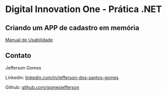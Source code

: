 # Digital Innovation One - Prática .NET

## Criando um APP de cadastro em memória

[Manual de Usabilidade](App-de-Cadastro-de-Series.pdf)

## Contato

Jefferson Gomes

Linkedin:  [linkedin.com/in/jefferson-dos-santos-gomes](https://linkedin.com/in/jefferson-dos-santos-gomes)

Github:  [github.com/gomesjefferson](https://github.com/gomesjefferson)
